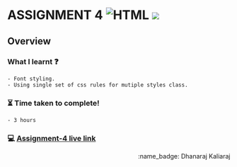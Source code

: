 # ASSIGNMENT 4 ![HTML](https://img.shields.io/badge/-HTML-orange) ![](https://img.shields.io/badge/-CSS-red)
## Overview
### What I learnt :question:
    - Font styling.
    - Using single set of css rules for mutiple styles class.
### :hourglass_flowing_sand: Time taken to complete!
    - 3 hours
### :computer: [Assignment-4 live link](https://dhanaraj-assignment4.netlify.app)
 
<div align="right">:name_badge: Dhanaraj Kaliaraj</div>
